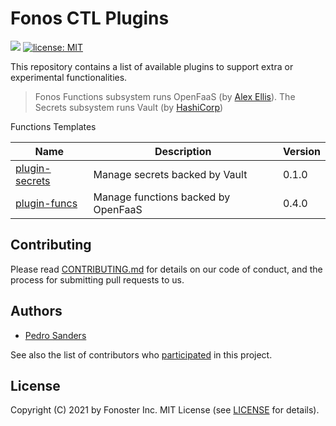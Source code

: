 # Fonos CTL Plugins

<a href="./CONTRIBUTING.md"><img src="https://img.shields.io/badge/PRs-welcome-brightgreen.svg"></a> <a href="https://opensource.org/licenses/MIT"><img src="https://img.shields.io/badge/license-MIT-blue.svg" alt="license: MIT"></a>

This repository contains a list of available plugins to support extra or experimental functionalities.

> Fonos Functions subsystem runs OpenFaaS (by [Alex Ellis](https://github.com/alexellis)). The Secrets subsystem runs Vault (by [HashiCorp](https://www.hashicorp.com/))

Functions Templates

| Name        | Description | Version 
|-------------|----------|---------
| [plugin-secrets](https://github.com/fonoster/fonos-plugin-secrets) | Manage secrets backed by Vault | 0.1.0
| [plugin-funcs](https://github.com/fonoster/fonos-plugin-funcs) | Manage functions backed by OpenFaaS | 0.4.0

## Contributing

Please read [CONTRIBUTING.md](https://github.com/fonoster/fonos/blob/master/CONTRIBUTING.md) for details on our code of conduct, and the process for submitting pull requests to us.

## Authors

- [Pedro Sanders](https://github.com/psanders)

See also the list of contributors who [participated](https://github.com/fonoster/fonos-plugins/contributors) in this project.

## License

Copyright (C) 2021 by Fonoster Inc. MIT License (see [LICENSE](https://github.com/fonoster/fonos/blob/master/LICENSE) for details).
